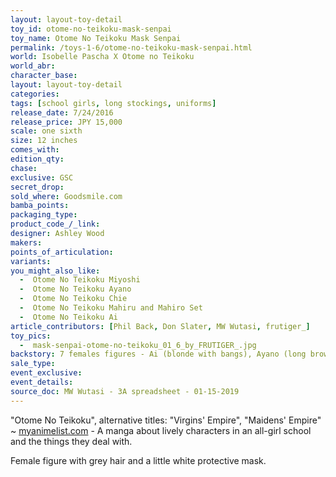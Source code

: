```yaml
---
layout: layout-toy-detail 
toy_id: otome-no-teikoku-mask-senpai
toy_name: Otome No Teikoku Mask Senpai
permalink: /toys-1-6/otome-no-teikoku-mask-senpai.html
world: Isobelle Pascha X Otome no Teikoku
world_abr: 
character_base: 
layout: layout-toy-detail
categories: 
tags: [school girls, long stockings, uniforms]
release_date: 7/24/2016
release_price: JPY 15,000 
scale: one sixth
size: 12 inches
comes_with: 
edition_qty: 
chase: 
exclusive: GSC
secret_drop: 
sold_where: Goodsmile.com
bamba_points: 
packaging_type: 
product_code_/_link: 
designer: Ashley Wood
makers: 
points_of_articulation: 
variants: 
you_might_also_like: 
  -  Otome No Teikoku Miyoshi
  -  Otome No Teikoku Ayano
  -  Otome No Teikoku Chie
  -  Otome No Teikoku Mahiru and Mahiro Set
  -  Otome No Teikoku Ai
article_contributors: [Phil Back, Don Slater, MW Wutasi, frutiger_]
toy_pics: 
  -  mask-senpai-otome-no-teikoku_01_6_by_FRUTIGER_.jpg
backstory: 7 females figures - Ai (blonde with bangs), Ayano (long brown hair), Chie (bright yellow pigtail puffs), Mahiro and Mahiru (twins with purple and pink pigtails, respectively), Miyoshi (long red-orange hair), Mask Senpai (grey hair, white respiratory safety mask. Special release through Goodsmile.com). Market update - typically seen at $150 to $350.
sale_type: 
event_exclusive: 
event_details: 
source_doc: MW Wutasi - 3A spreadsheet - 01-15-2019
---
```

"Otome No Teikoku", alternative titles: "Virgins' Empire", "Maidens' Empire" ~ <a href="https://myanimelist.net/manga/23463/Otome_no_Teikoku" target="_blank">myanimelist.com</a> - A manga about lively characters in an all-girl school and the things they deal with.

Female figure with grey hair and a little white protective mask.
